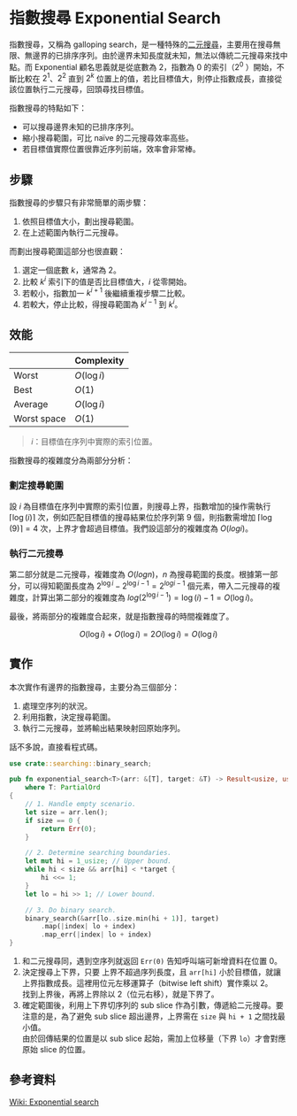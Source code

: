 # 指數搜尋 Exponential Search

指數搜尋，又稱為 galloping search，是一種特殊的[二元搜尋](../binary_search)，主要用在搜尋無限、無邊界的已排序序列。由於邊界未知長度就未知，無法以傳統二元搜尋來找中點。而 Exponential 顧名思義就是從底數為 2，指數為 0 的索引（$2^0$ ）開始，不斷比較在 $2^1$、$2^2$ 直到 $2^k$ 位置上的值，若比目標值大，則停止指數成長，直接從該位置執行二元搜尋，回頭尋找目標值。

指數搜尋的特點如下：

- 可以搜尋邊界未知的已排序序列。
- 縮小搜尋範圍，可比 naïve 的二元搜尋效率高些。
- 若目標值實際位置很靠近序列前端，效率會非常棒。

## 步驟

指數搜尋的步驟只有非常簡單的兩步驟：

1. 依照目標值大小，劃出搜尋範圍。
2. 在上述範圍內執行二元搜尋。

而劃出搜尋範圍這部分也很直觀：

1. 選定一個底數 $k$，通常為 2。
2. 比較 $k^i$ 索引下的值是否比目標值大，$i$ 從零開始。
3. 若較小，指數加一 $k^{i + 1}$ 後繼續重複步驟二比較。
4. 若較大，停止比較，得搜尋範圍為 $k^{i - 1}$ 到 $k^i$。

## 效能

|              | Complexity  |
| ------------ | ----------- |
| Worst        | $O(\log i)$ |
| Best         | $O(1)$      |
| Average      | $O(\log i)$ |
| Worst space  | $O(1)$      |

> $i$：目標值在序列中實際的索引位置。

指數搜尋的複雜度分為兩部分分析：

### 劃定搜尋範圍

設 $i$ 為目標值在序列中實際的索引位置，則搜尋上界，指數增加的操作需執行 $\lceil \log(i) \rceil$ 次，例如匹配目標值的搜尋結果位於序列第 9 個，則指數需增加 $\lceil \log(9) \rceil = 4$ 次，上界才會超過目標值。我們設這部分的複雜度為 $O(log i)$。

### 執行二元搜尋

第二部分就是二元搜尋，複雜度為 $O(log n)$，$n$ 為搜尋範圍的長度。根據第一部分，可以得知範圍長度為 $2^{\log i} - 2^{\log{i - 1}} = 2^{log{i - 1}}$ 個元素，帶入二元搜尋的複雜度，計算出第二部分的複雜度為 $log (2^{\log{i - 1}}) = \log{(i)} - 1 = O(\log i)$。


最後，將兩部分的複雜度合起來，就是指數搜尋的時間複雜度了。

$$O(\log i) + O(\log i) = 2 O(\log i) = O(\log i)$$

## 實作

本次實作有邊界的指數搜尋，主要分為三個部分：

1. 處理空序列的狀況。
2. 利用指數，決定搜尋範圍。
3. 執行二元搜尋，並將輸出結果映射回原始序列。

話不多說，直接看程式碼。

```rust
use crate::searching::binary_search;

pub fn exponential_search<T>(arr: &[T], target: &T) -> Result<usize, usize>
    where T: PartialOrd
{
    // 1. Handle empty scenario.
    let size = arr.len();
    if size == 0 {
        return Err(0);
    }

    // 2. Determine searching boundaries.
    let mut hi = 1_usize; // Upper bound.
    while hi < size && arr[hi] < *target {
        hi <<= 1;
    }
    let lo = hi >> 1; // Lower bound.

    // 3. Do binary search.
    binary_search(&arr[lo..size.min(hi + 1)], target)
        .map(|index| lo + index)
        .map_err(|index| lo + index)
}
```

1. 和二元搜尋同，遇到空序列就返回 `Err(0)` 告知呼叫端可新增資料在位置 0。
2. 決定搜尋上下界，只要 上界不超過序列長度，且 `arr[hi]` 小於目標值，就讓上界指數成長。這裡用位元左移運算子（bitwise left shift）實作乘以 2。  
    找到上界後，再將上界除以 2（位元右移），就是下界了。
3. 確定範圍後，利用上下界切序列的 sub slice 作為引數，傳遞給二元搜尋。要注意的是，為了避免 sub slice 超出邊界，上界需在 `size` 與 `hi + 1` 之間找最小值。  
    由於回傳結果的位置是以 sub slice 起始，需加上位移量（下界 `lo`）才會對應原始 slice 的位置。

## 參考資料

[Wiki: Exponential search](https://en.wikipedia.org/wiki/Exponential_search)
